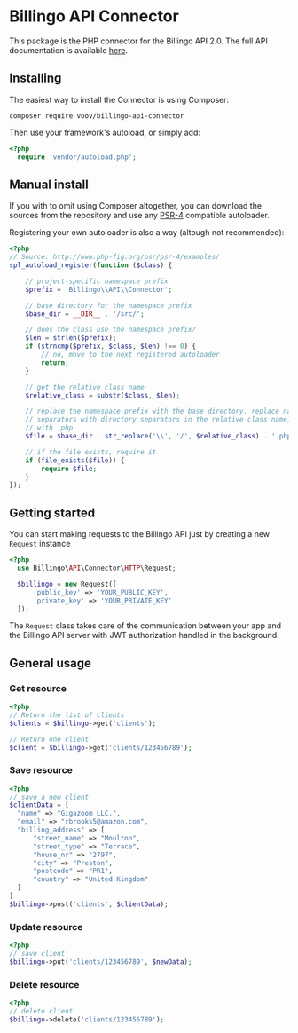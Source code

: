 # Billingo API Connector

This package is the PHP connector for the Billingo API 2.0.
The full API documentation is available [here](http://billingo.readthedocs.org/en/latest/).

## Installing

The easiest way to install the Connector is using Composer:

```
composer require voov/billingo-api-connector
```

Then use your framework's autoload, or simply add:

```php
<?php
  require 'vendor/autoload.php';
```

## Manual install

If you with to omit using Composer altogether, you can download the sources from the repository and use any [PSR-4](http://www.php-fig.org/psr/psr-4/) compatible autoloader.

Registering your own autoloader is also a way (altough not recommended):

```php
<?php
// Source: http://www.php-fig.org/psr/psr-4/examples/
spl_autoload_register(function ($class) {

    // project-specific namespace prefix
    $prefix = 'Billingo\\API\\Connector';

    // base directory for the namespace prefix
    $base_dir = __DIR__ . '/src/';

    // does the class use the namespace prefix?
    $len = strlen($prefix);
    if (strncmp($prefix, $class, $len) !== 0) {
        // no, move to the next registered autoloader
        return;
    }

    // get the relative class name
    $relative_class = substr($class, $len);

    // replace the namespace prefix with the base directory, replace namespace
    // separators with directory separators in the relative class name, append
    // with .php
    $file = $base_dir . str_replace('\\', '/', $relative_class) . '.php';

    // if the file exists, require it
    if (file_exists($file)) {
        require $file;
    }
});
```

## Getting started

You can start making requests to the Billingo API just by creating a new `Request` instance

```php
<?php
  use Billingo\API\Connector\HTTP\Request;

  $billingo = new Request([
	  'public_key' => 'YOUR_PUBLIC_KEY',
	  'private_key' => 'YOUR_PRIVATE_KEY'
  ]);
```

The `Request` class takes care of the communication between your app and the Billingo API server with JWT authorization handled in the background.

## General usage

### Get resource

```php
<?php
// Return the list of clients
$clients = $billingo->get('clients');

// Return one client
$client = $billingo->get('clients/123456789');

```

### Save resource

```php
<?php
// save a new client
$clientData = [
  "name" => "Gigazoom LLC.",
  "email" => "rbrooks5@amazon.com",
  "billing_address" => [
      "street_name" => "Moulton",
      "street_type" => "Terrace",
      "house_nr" => "2797",
      "city" => "Preston",
      "postcode" => "PR1",
      "country" => "United Kingdom"
  ]
]
$billingo->post('clients', $clientData);

```

### Update resource

```php
<?php
// save client
$billingo->put('clients/123456789', $newData);
```

### Delete resource

```php
<?php
// delete client
$billingo->delete('clients/123456789');
```
